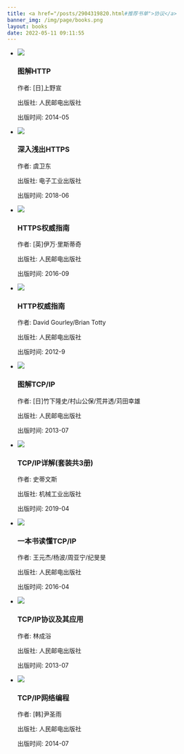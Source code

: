 ```yaml
---
title: <a href="/posts/2904319820.html#推荐书单">协议</a>
banner_img: /img/page/books.png
layout: books
date: 2022-05-11 09:11:55
---
```

<link rel="stylesheet" type="text/css" href="/css/books.css">

<div id="book">
        <div class="page">
            <ul class="content">
                <!-- 每个li标签内容代表一本书籍的所有信息 -->
                <li>
                    <div class="info">
                        <a href="https://weread.qq.com/web/bookDetail/3da32b505dd9f43da9a1aca" target="_blank" rel="noreferrer noopener" class="book-container">
                            <div class="book" title="《图解HTTP》">
                                <img src="/img/books/img11.png">
                            </div>
                        </a>
                        <div class="info-card">
                            <h3>图解HTTP</h3>
                            <p>作者: [日]上野宣</p>
                            <p>出版社: 人民邮电出版社</p>     
                            <p>出版时间: 2014-05</p>  
                        </div>
                    </div>
                </li>
                <!-- 每个li标签内容代表一本书籍的所有信息 -->
                <li>
                    <div class="info"><a href="https://weread.qq.com/web/bookDetail/a5532800716ce830a55b317" target="_blank" rel="noreferrer noopener" class="book-container">
                            <div class="book" title="《深入浅出HTTPS》">
                            <img src="/img/books/img12.png" ></div>
                        </a>
                        <div class="info-card">
                            <h3>深入浅出HTTPS</h3>
                            <p>作者: 虞卫东</p>
                            <p>出版社: 电子工业出版社</p>
                            <p>出版时间: 2018-06</p>
                        </div>
                    </div>
                </li>
                <!-- 每个li标签内容代表一本书籍的所有信息 -->
                <li>
                    <div class="info"><a href="https://weread.qq.com/web/bookDetail/182328e071a1234a1828fc4" target="_blank" rel="noreferrer noopener" class="book-container">
                            <div class="book" title="《HTTPS权威指南》">
                            <img src="/img/books/img13.png" ></div>
                        </a>
                        <div class="info-card">
                            <h3>HTTPS权威指南</h3>
                            <p>作者: [英]伊万·里斯蒂奇</p>
                            <p>出版社: 人民邮电出版社</p>
                            <p>出版时间: 2016-09</p>
                        </div>
                    </div>
                </li>
                <!-- 每个li标签内容代表一本书籍的所有信息 -->
                <li>
                    <div class="info">
                        <a href="https://weread.qq.com/web/bookDetail/1d9321c0718ff5e11d9afe8" target="_blank" rel="noreferrer noopener" class="book-container">
                            <div class="book" title="《HTTP权威指南》">
                                <img src="/img/books/img14.png">
                            </div>
                        </a>
                        <div class="info-card">
                            <h3>HTTP权威指南</h3>
                            <p>作者: David Gourley/Brian Totty</p>
                            <p>出版社: 人民邮电出版社</p>     
                            <p>出版时间: 2012-9</p>  
                        </div>
                    </div>
                </li>
                <!-- 每个li标签内容代表一本书籍的所有信息 -->
                <li>
                    <div class="info">
                        <a href="https://weread.qq.com/web/bookDetail/28332ab0811e1c172g014b4d" target="_blank" rel="noreferrer noopener" class="book-container">
                            <div class="book" title="《图解TCP/IP》">
                                <img src="/img/books/img15.png">
                            </div>
                        </a>
                        <div class="info-card">
                            <h3>图解TCP/IP</h3>
                            <p>作者: [日]竹下隆史/村山公保/荒井透/苅田幸雄</p>
                            <p>出版社: 人民邮电出版社</p>     
                            <p>出版时间: 2013-07</p>  
                        </div>
                    </div>
                </li>
                <!-- 每个li标签内容代表一本书籍的所有信息 -->
                <li>
                    <div class="info"><a href="https://weread.qq.com/web/bookDetail/3ae324e0811e35a4bg014b26" target="_blank" rel="noreferrer noopener" class="book-container">
                            <div class="book" title="《TCP/IP详解》">
                            <img src="/img/books/img16.png" ></div>
                        </a>
                        <div class="info-card">
                            <h3>TCP/IP详解(套装共3册)</h3>
                            <p>作者: 史蒂文斯</p>
                            <p>出版社: 机械工业出版社</p>
                            <p>出版时间: 2019-04</p>
                        </div>
                    </div>
                </li>
                <!-- 每个li标签内容代表一本书籍的所有信息 -->
                <li>
                    <div class="info"><a href="https://weread.qq.com/web/bookDetail/3c4323b0715a3c033c41aa2" target="_blank" rel="noreferrer noopener" class="book-container">
                            <div class="book" title="《一本书读懂TCP/IP》">
                            <img src="/img/books/img17.png" ></div>
                        </a>
                        <div class="info-card">
                            <h3>一本书读懂TCP/IP</h3>
                            <p>作者: 王元杰/杨波/周亚宁/纪旻旻</p>
                            <p>出版社: 人民邮电出版社</p>
                            <p>出版时间: 2016-04</p>
                        </div>
                    </div>
                </li>
                <!-- 每个li标签内容代表一本书籍的所有信息 -->
                <li>
                    <div class="info"><a href="https://weread.qq.com/web/bookDetail/c8a324507159a3c4c8a8016" target="_blank" rel="noreferrer noopener" class="book-container">
                            <div class="book" title="《TCP/IP协议及其应用》">
                            <img src="/img/books/img18.png" ></div>
                        </a>
                        <div class="info-card">
                            <h3>TCP/IP协议及其应用</h3>
                            <p>作者: 林成浴</p>
                            <p>出版社: 人民邮电出版社</p>
                            <p>出版时间: 2013-07</p>
                        </div>
                    </div>
                </li>
                <!-- 每个li标签内容代表一本书籍的所有信息 -->
                <li>
                    <div class="info"><a href="https://weread.qq.com/web/bookDetail/e8932f80811e20a11g0102a5" target="_blank" rel="noreferrer noopener" class="book-container">
                            <div class="book" title="《TCP/IP网络编程》">
                            <img src="/img/books/img19.png" ></div>
                        </a>
                        <div class="info-card">
                            <h3>TCP/IP网络编程</h3>
                            <p>作者: [韩]尹圣雨</p>
                            <p>出版社: 人民邮电出版社</p>
                            <p>出版时间: 2014-07</p>
                        </div>
                    </div>
                </li>
            </ul>
        </div>
</div>
